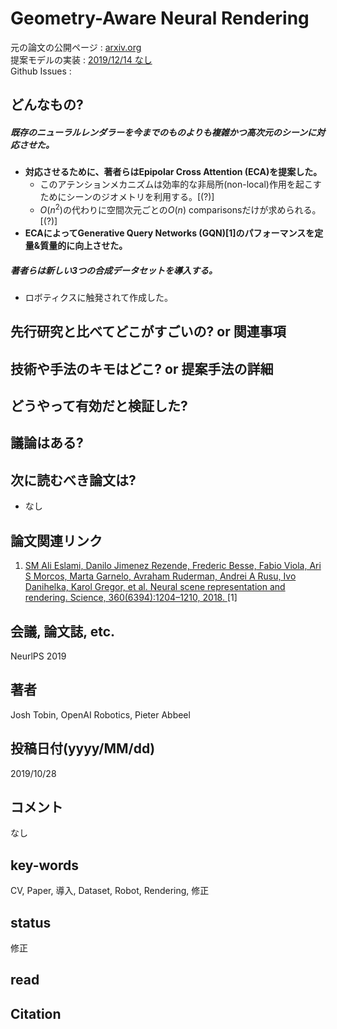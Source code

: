 # Geometry-Aware Neural Rendering

元の論文の公開ページ : [arxiv.org](https://arxiv.org/abs/1911.04554)  
提案モデルの実装 : [2019/12/14 なし]()  
Github Issues : []()  

## どんなもの?
##### 既存のニューラルレンダラーを今までのものよりも複雑かつ高次元のシーンに対応させた。
- **対応させるために、著者らはEpipolar Cross Attention (ECA)を提案した。**
    - このアテンションメカニズムは効率的な非局所(non-local)作用を起こすためにシーンのジオメトリを利用する。[(?)]
    - $O(n^2)$の代わりに空間次元ごとの$O(n)$ comparisonsだけが求められる。[(?)]
- **ECAによってGenerative Query Networks (GQN)[1]のパフォーマンスを定量&質量的に向上させた。**

##### 著者らは新しい3つの合成データセットを導入する。
- ロボティクスに触発されて作成した。

## 先行研究と比べてどこがすごいの? or 関連事項

## 技術や手法のキモはどこ? or 提案手法の詳細

## どうやって有効だと検証した?

## 議論はある?

## 次に読むべき論文は?
- なし

## 論文関連リンク
1. [SM Ali Eslami, Danilo Jimenez Rezende, Frederic Besse, Fabio Viola, Ari S Morcos, Marta Garnelo, Avraham Ruderman, Andrei A Rusu, Ivo Danihelka, Karol Gregor, et al. Neural scene representation and rendering. Science, 360(6394):1204–1210, 2018. ](https://science.sciencemag.org/content/360/6394/1204.abstract)[1]

## 会議, 論文誌, etc.
NeurlPS 2019

## 著者
Josh Tobin, OpenAI Robotics, Pieter Abbeel

## 投稿日付(yyyy/MM/dd)
2019/10/28

## コメント
なし

## key-words
CV, Paper, 導入, Dataset, Robot, Rendering, 修正

## status
修正

## read

## Citation
